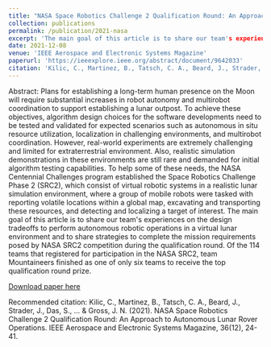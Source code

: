 ```yaml
---
title: "NASA Space Robotics Challenge 2 Qualification Round: An Approach to Autonomous Lunar Rover Operations"
collection: publications
permalink: /publication/2021-nasa
excerpt: 'The main goal of this article is to share our team's experiences on the design tradeoffs to perform autonomous robotic operations in a virtual lunar environment and to share strategies to complete the mission requirements posed by NASA SRC2 competition.'
date: 2021-12-08
venue: 'IEEE Aerospace and Electronic Systems Magazine'
paperurl: 'https://ieeexplore.ieee.org/abstract/document/9642033'
citation: 'Kilic, C., Martinez, B., Tatsch, C. A., Beard, J., Strader, J., Das, S., ... & Gross, J. N. (2021). NASA Space Robotics Challenge 2 Qualification Round: An Approach to Autonomous Lunar Rover Operations. IEEE Aerospace and Electronic Systems Magazine, 36(12), 24-41.'
---
```

Abstract:
Plans for establishing a long-term human presence on the Moon will require substantial increases in robot autonomy and multirobot coordination to support establishing a lunar outpost. To achieve these objectives, algorithm design choices for the software developments need to be tested and validated for expected scenarios such as autonomous in situ resource utilization, localization in challenging environments, and multirobot coordination. However, real-world experiments are extremely challenging and limited for extraterrestrial environment. Also, realistic simulation demonstrations in these environments are still rare and demanded for initial algorithm testing capabilities. To help some of these needs, the NASA Centennial Challenges program established the Space Robotics Challenge Phase 2 (SRC2), which consist of virtual robotic systems in a realistic lunar simulation environment, where a group of mobile robots were tasked with reporting volatile locations within a global map, excavating and transporting these resources, and detecting and localizing a target of interest. The main goal of this article is to share our team's experiences on the design tradeoffs to perform autonomous robotic operations in a virtual lunar environment and to share strategies to complete the mission requirements posed by NASA SRC2 competition during the qualification round. Of the 114 teams that registered for participation in the NASA SRC2, team Mountaineers finished as one of only six teams to receive the top qualification round prize.

[Download paper here](http://bmrocamora.github.io/files/NASA_Space_Robotics_Challenge_2_Qualification_Round_An_Approach_to_Autonomous_Lunar_Rover_Operations.pdf)

Recommended citation: Kilic, C., Martinez, B., Tatsch, C. A., Beard, J., Strader, J., Das, S., ... & Gross, J. N. (2021). NASA Space Robotics Challenge 2 Qualification Round: An Approach to Autonomous Lunar Rover Operations. IEEE Aerospace and Electronic Systems Magazine, 36(12), 24-41.
